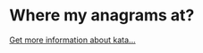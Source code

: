 Where my anagrams at?
=
[Get more information about kata...](https://www.codewars.com//kata//kata/523a86aa4230ebb5420001e1)